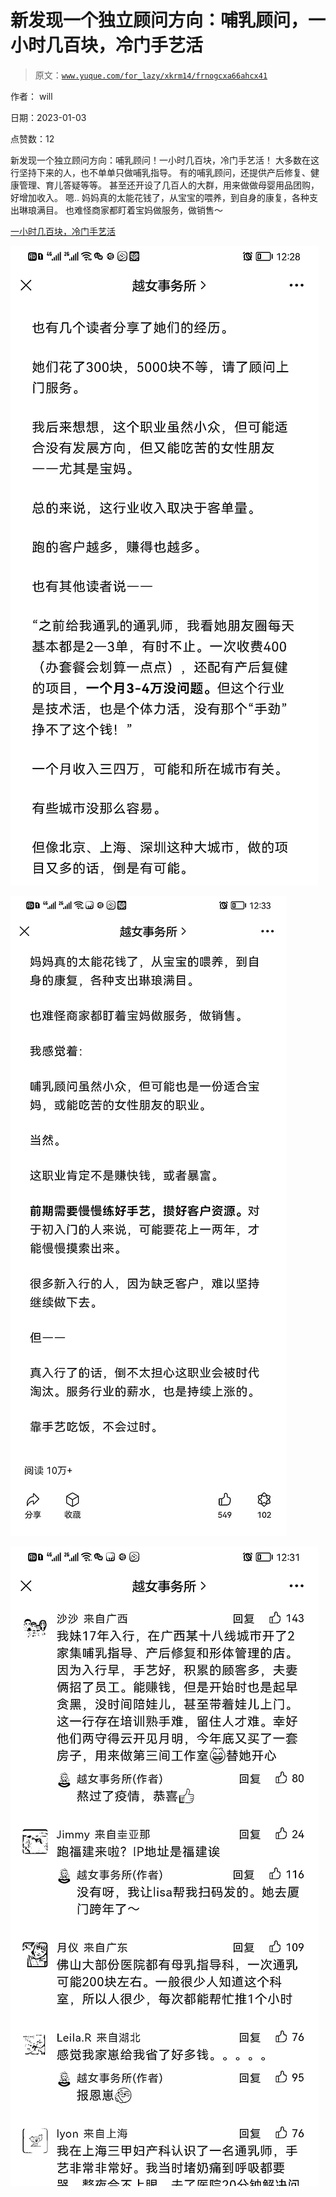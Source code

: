 # 新发现一个独立顾问方向：哺乳顾问，一小时几百块，冷门手艺活

> 原文：[`www.yuque.com/for_lazy/xkrm14/frnogcxa66ahcx41`](https://www.yuque.com/for_lazy/xkrm14/frnogcxa66ahcx41)

作者： will 

日期：2023-01-03 

点赞数：12 

新发现一个独立顾问方向：哺乳顾问！一小时几百块，冷门手艺活！ 大多数在这行坚持下来的人，也不单单只做哺乳指导。 有的哺乳顾问，还提供产后修复、健康管理、育儿答疑等等。 甚至还开设了几百人的大群，用来做做母婴用品团购，好增加收入。 嗯.. 妈妈真的太能花钱了，从宝宝的喂养，到自身的康复，各种支出琳琅满目。 也难怪商家都盯着宝妈做服务，做销售～ 

[一小时几百块，冷门手艺活](https://mp.weixin.qq.com/s/VrNJXmb9PcVVcHoBVV_vIw) 

![](img/15863ece50d60ad9e0f397d6e016e0f7.png) 

![](img/77cf390598024c0604577fdbcf6f5534.png) 

![](img/57b411e96592b280bccfbe4f7e9f5a8d.png) 

